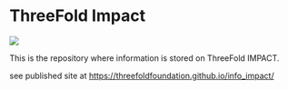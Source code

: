 # ThreeFold Impact

[![](https://qph.fs.quoracdn.net/main-qimg-fffcf112c7faf0391faa4dbef09ef2c6.webp)](https://www.youtube.com/watch?v=4exjbFvnGkk)

This is the repository where information is stored on ThreeFold IMPACT.

see published site at https://threefoldfoundation.github.io/info_impact/


